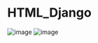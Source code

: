 # HTML_Django
![image](https://github.com/user-attachments/assets/770f9446-c0d8-46d5-a6b5-756278c204d0)
![image](https://github.com/user-attachments/assets/7a957cc3-f1a0-4465-9e67-ab6ff70d4bd0)

